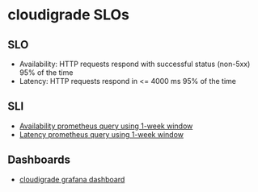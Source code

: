 # cloudigrade SLOs

## SLO

* Availability: HTTP requests respond with successful status (non-5xx) 95% of the time
* Latency: HTTP requests respond in <= 4000 ms 95% of the time

## SLI

* [Availability prometheus query using 1-week window](https://prometheus.crcp01ue1.devshift.net/graph?g0.expr=sum(rate(%0A%20%20api_3scale_gateway_api_status%7Benvironment%3D%22prod%22%2C%20exported_service%3D%22cloudigrade%22%2C%20status!%3D%225xx%22%7D%5B1d%5D%0A))%20%2F%20sum(rate(%0A%20%20api_3scale_gateway_api_status%7Benvironment%3D%22prod%22%2C%20exported_service%3D%22cloudigrade%22%7D%5B1d%5D%0A))&g0.tab=1&g0.stacked=0&g0.show_exemplars=0&g0.range_input=1h)
* [Latency prometheus query using 1-week window](https://prometheus.crcp01ue1.devshift.net/graph?g0.expr=sum(rate(%0A%20%20api_3scale_gateway_api_time_bucket%7Bexported_service%3D%22cloudigrade%22%2C%20le%3D%224000.0%22%7D%5B1d%5D%0A))%20%2F%20sum(rate(%0A%20%20api_3scale_gateway_api_time_bucket%7Bexported_service%3D%22cloudigrade%22%2C%20le%3D%22%2BInf%22%7D%5B1d%5D%0A))&g0.tab=1&g0.stacked=0&g0.show_exemplars=0&g0.range_input=1h)

## Dashboards

* [cloudigrade grafana dashboard](https://grafana.app-sre.devshift.net/d/O6v4rMpizda/cloudigrade?orgId=1&refresh=1m&var-datasource=crcp01ue1-prometheus&var-namespace=cloudigrade-prod)
